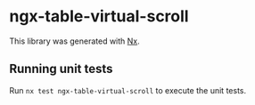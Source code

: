 # ngx-table-virtual-scroll

This library was generated with [Nx](https://nx.dev).

## Running unit tests

Run `nx test ngx-table-virtual-scroll` to execute the unit tests.
